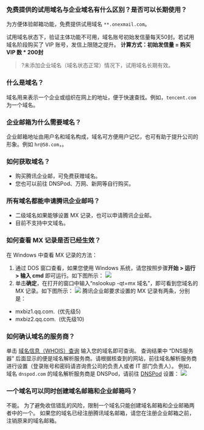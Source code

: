 ### 免费提供的试用域名与企业域名有什么区别？是否可以长期使用？

为方便体验邮箱功能，免费提供试用域名 `**.onexmail.com`。

试用域名状态下，验证主体功能不可用，域名账号初始发信量每天50封。若试用域名阶段购买了 VIP 账号，发信上限随之提升。
**计算方式：初始发信量 = 购买 VIP 数 \* 200封**
>?未添加企业域名（域名状态正常）情况下，试用域名长期有效。

### 什么是域名？
域名用来表示一个企业或组织在网上的地址，便于快速查找。例如，`tencent.com` 为一个域名。

### 企业邮箱为什么需要域名？
企业邮箱地址由用户名和域名构成，域名可方便用户记忆，也可有助于提升公司的形象。例如 `hr@58.com`，。


### 如何获取域名？
- 购买腾讯企业邮，可免费获赠域名。
- 您也可以前往 DNSPod、万网、新网等自行购买。


### 所有域名都能申请腾讯企业邮吗？
- 二级域名如果能够设置 MX 记录，也可以申请腾讯企业邮。
- 目前不支持中文域名。

### 如何查看 MX 记录是否已经生效？

在 Windows 中查看 MX 记录的方法：

1. 通过 DOS 窗口查看，如果您使用 Windows 系统，请您按照步骤**开始 > 运行 > 输入 cmd** 即可运行。如下图所示：
![](https://main.qcloudimg.com/raw/2aca7a7b2cbf01ed833de5d9f45f808f.png)
2. 单击**确定**，在打开的窗口中输入“nslookup -qt=mx 域名”，即可看到您域名的 MX 记录。如下图所示：
![](https://main.qcloudimg.com/raw/0b9abc7ae5aded483ef11e8068a2f304.png)
腾讯企业邮要求设置的 MX 记录有两条，分别是：
 - mxbiz1.qq.com.  (优先级5)
 - mxbiz2.qq.com.  (优先级10)

### 如何确认域名的服务商？

单击 [域名信息（WHOIS）查询](https://whois.cloud.tencent.com/) 输入您的域名即可查询。
查询结果中 “DNS服务器” 后面显示的便是域名解析服务商。请根据核查到的网站，前往域名解析服务商进行设置（登录账号和密码请咨询贵公司的负责人或者 IT 部门负责人）。
例如，域名 `dnspod.com` 的域名解析服务商是 DNSPod，请前往 [DNSPod](https://www.dnspod.cn/) 设置：
![](https://main.qcloudimg.com/raw/f5f4c11a801fe1123e55a5f3e454e7f8.png)

### 一个域名可以同时创建域名邮箱和企业邮箱吗？
不能。
为了避免收信错乱的风险，限制一个域名只能创建域名邮箱和企业邮箱两者中的一个。
如果您的域名已经注册腾讯域名邮箱，请您在注册企业邮箱之前，注销原来的域名邮箱。


